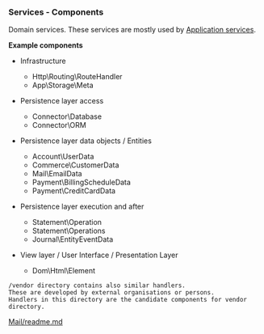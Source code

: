### Services - Components

Domain services.
These services are mostly used by [Application services](../app/Service/readme.md).   

**Example components**

+ Infrastructure 
  + Http\Routing\RouteHandler
  + App\Storage\Meta

+ Persistence layer access 
  + Connector\Database
  + Connector\ORM
+ Persistence layer data objects / Entities
  + Account\UserData
  + Commerce\CustomerData
  + Mail\EmailData
  + Payment\BillingScheduleData
  + Payment\CreditCardData
+ Persistence layer execution and after
  + Statement\Operation
  + Statement\Operations
  + Journal\EntityEventData
  
+ View layer / User Interface / Presentation Layer
  + Dom\Html\Element




```
/vendor directory contains also similar handlers.  
These are developed by external organisations or persons.
Handlers in this directory are the candidate components for vendor directory.
```

[Mail/readme.md](Mail/readme.md)